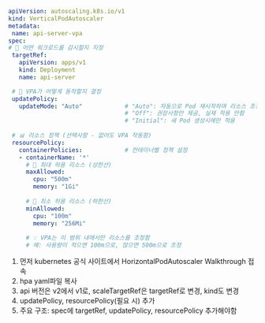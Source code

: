 ```yaml
apiVersion: autoscaling.k8s.io/v1
kind: VerticalPodAutoscaler
metadata:
 name: api-server-vpa
spec:
# 🎯 어떤 워크로드를 감시할지 지정
 targetRef:
   apiVersion: apps/v1
   kind: Deployment
   name: api-server

 # 🔄 VPA가 어떻게 동작할지 결정
 updatePolicy:
   updateMode: "Auto"            # "Auto": 자동으로 Pod 재시작하며 리소스 조정
                                 # "Off": 권장사항만 제공, 실제 적용 안함
                                 # "Initial": 새 Pod 생성시에만 적용
 
 # 📊 리소스 정책 (선택사항 - 없어도 VPA 작동함)
 resourcePolicy:
   containerPolicies:            # 컨테이너별 정책 설정
   - containerName: '*'
     # 🔺 최대 허용 리소스 (상한선)
     maxAllowed:
       cpu: "500m"
       memory: "1Gi"
     
     # 🔻 최소 허용 리소스 (하한선)  
     minAllowed:
       cpu: "100m"
       memory: "256Mi"
     
     # 💡 VPA는 이 범위 내에서만 리소스를 조정함
     # 예: 사용량이 적으면 100m으로, 많으면 500m으로 조정  
```


1. 먼저 kubernetes 공식 사이트에서 HorizontalPodAutoscaler Walkthrough 접속
2. hpa yaml파일 복사
3. api 버전은 v2에서 v1로, scaleTargetRef은 targetRef로 변경, kind도 변경
4. updatePolicy, resourcePolicy(필요 시) 추가
5. 주요 구조: spec에 targetRef, updatePolicy, resourcePolicy 추가해야함